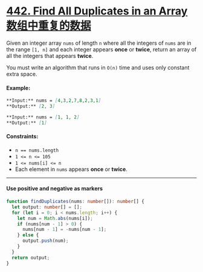 # [442. Find All Duplicates in an Array 数组中重复的数据](https://leetcode.cn/problems/find-all-duplicates-in-an-array)

Given an integer array `nums` of length `n` where all the integers of `nums` are in the range `[1, n]` and each integer appears **once** or **twice**, return an array of all the integers that appears **twice**.

You must write an algorithm that runs in `O(n)` time and uses only constant extra space.


#### Example:
``` md
**Input:** nums = [4,3,2,7,8,2,3,1]
**Output:** [2, 3]

**Input:** nums = [1, 1, 2]
**Output:** [1]
```

#### Constraints:

- `n == nums.length`
- `1 <= n <= 105`
- `1 <= nums[i] <= n`
- Each element in `nums` appears **once** or **twice**.

-----

#### Use positive and negative as markers
``` ts
function findDuplicates(nums: number[]): number[] {
  let output: number[] = [];
  for (let i = 0; i < nums.length; i++) {
    let num = Math.abs(nums[i]);
    if (nums[num - 1] > 0) {
      nums[num - 1] = -nums[num - 1];
    } else {
      output.push(num);
    }
  }
  return output;
}
```